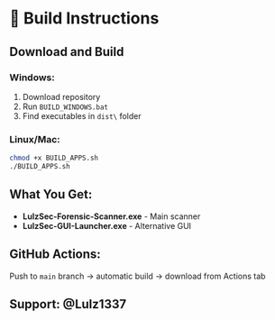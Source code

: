 # 🚀 Build Instructions

## Download and Build

### Windows:
1. Download repository
2. Run `BUILD_WINDOWS.bat`
3. Find executables in `dist\` folder

### Linux/Mac:
```bash
chmod +x BUILD_APPS.sh
./BUILD_APPS.sh
```

## What You Get:
- **LulzSec-Forensic-Scanner.exe** - Main scanner
- **LulzSec-GUI-Launcher.exe** - Alternative GUI

## GitHub Actions:
Push to `main` branch → automatic build → download from Actions tab

## Support: @Lulz1337
